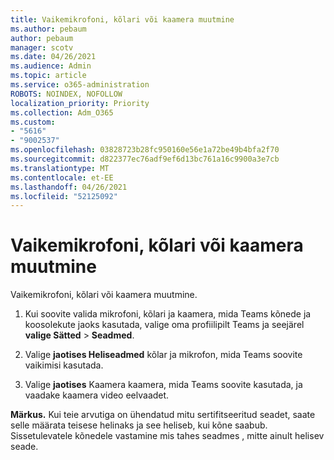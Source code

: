 ```yaml
---
title: Vaikemikrofoni, kõlari või kaamera muutmine
ms.author: pebaum
author: pebaum
manager: scotv
ms.date: 04/26/2021
ms.audience: Admin
ms.topic: article
ms.service: o365-administration
ROBOTS: NOINDEX, NOFOLLOW
localization_priority: Priority
ms.collection: Adm_O365
ms.custom:
- "5616"
- "9002537"
ms.openlocfilehash: 03828723b28fc950160e56e1a72be49b4bfa2f70
ms.sourcegitcommit: d822377ec76adf9ef6d13bc761a16c9900a3e7cb
ms.translationtype: MT
ms.contentlocale: et-EE
ms.lasthandoff: 04/26/2021
ms.locfileid: "52125092"
---
```

# <a name="change-your-default-mic-speaker-or-camera"></a>Vaikemikrofoni, kõlari või kaamera muutmine

Vaikemikrofoni, kõlari või kaamera muutmine.

1. Kui soovite valida mikrofoni, kõlari ja kaamera, mida Teams kõnede ja koosolekute jaoks kasutada, valige oma profiilipilt Teams ja seejärel **valige Sätted**  >  **Seadmed**.

1. Valige **jaotises Heliseadmed** kõlar ja mikrofon, mida Teams soovite vaikimisi kasutada. 

1. Valige **jaotises** Kaamera kaamera, mida Teams soovite kasutada, ja vaadake kaamera video eelvaadet. 

**Märkus.** Kui teie arvutiga on ühendatud mitu sertifitseeritud seadet, saate selle määrata teisese helinaks ja see heliseb, kui kõne saabub. Sissetulevatele kõnedele vastamine mis tahes seadmes , mitte ainult helisev seade.